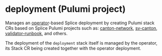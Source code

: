 # deployment (Pulumi project)

Manages an [operator](../operator)-based Splice deployment by creating Pulumi stack CRs based on Splice Pulumi projects such as:
[canton-network](../canton-network), [sv-canton](../sv-canton), [validator-runbook](../validator-runbook), and others.

The deployment of the `deployment` stack itself is managed by the operator,
its Stack CR being created together with the operator deployment.
